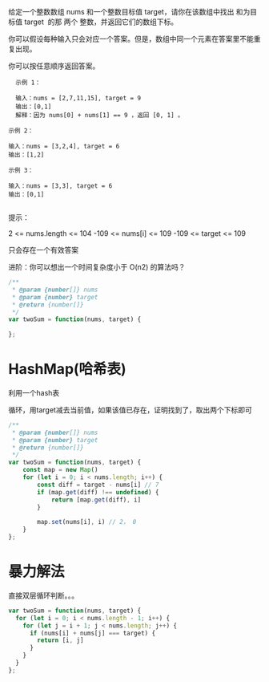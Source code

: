 给定一个整数数组 nums 和一个整数目标值 target，请你在该数组中找出 和为目标值 target  的那 两个 整数，并返回它们的数组下标。

你可以假设每种输入只会对应一个答案。但是，数组中同一个元素在答案里不能重复出现。

你可以按任意顺序返回答案。

```
  示例 1：

  输入：nums = [2,7,11,15], target = 9
  输出：[0,1]
  解释：因为 nums[0] + nums[1] == 9 ，返回 [0, 1] 。
```
```
示例 2：

输入：nums = [3,2,4], target = 6
输出：[1,2]
```
```
示例 3：

输入：nums = [3,3], target = 6
输出：[0,1]
 
```
提示：

2 <= nums.length <= 104
-109 <= nums[i] <= 109
-109 <= target <= 109

只会存在一个有效答案

进阶：你可以想出一个时间复杂度小于 O(n2) 的算法吗？

```js
/**
 * @param {number[]} nums
 * @param {number} target
 * @return {number[]}
 */
var twoSum = function(nums, target) {
    
};
```

# HashMap(哈希表)

利用一个hash表

循环，用target减去当前值，如果该值已存在，证明找到了，取出两个下标即可

```js
/**
 * @param {number[]} nums
 * @param {number} target
 * @return {number[]}
 */
var twoSum = function(nums, target) {
    const map = new Map()
    for (let i = 0; i < nums.length; i++) {
        const diff = target - nums[i] // 7
        if (map.get(diff) !== undefined) {
            return [map.get(diff), i]
        }
        
        map.set(nums[i], i) // 2， 0
    }
};
```

# 暴力解法

直接双层循环判断。。。

```js
var twoSum = function(nums, target) {
  for (let i = 0; i < nums.length - 1; i++) {
    for (let j = i + 1; j < nums.length; j++) {
      if (nums[i] + nums[j] === target) {
        return [i, j]
      }
    }
  }
};
```
